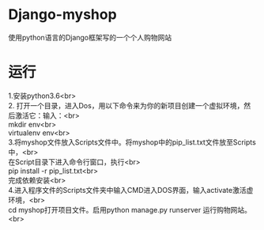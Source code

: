 # Django-myshop
使用python语言的Django框架写的一个个人购物网站
# 运行
1.安装python3.6\<br>  
2. 打开一个目录，进入Dos，用以下命令来为你的新项目创建一个虚拟环境，然后激活它：输入：\<br>  
mkdir env\<br>  
virtualenv env\<br>  
3.将myshop文件放入Scripts文件中。将myshop中的pip_list.txt文件放至Scripts中，\<br>  
在Script目录下进入命令行窗口，执行\<br>  
pip install -r pip_list.txt\<br>  
完成依赖安装\<br>  
4.进入程序文件的Scripts文件夹中输入CMD进入DOS界面，输入activate激活虚环境，\<br>  
cd myshop打开项目文件。启用python manage.py runserver 运行购物网站。\<br>  
